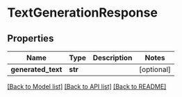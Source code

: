 # TextGenerationResponse

## Properties
Name | Type | Description | Notes
------------ | ------------- | ------------- | -------------
**generated_text** | **str** |  | [optional] 

[[Back to Model list]](../README.md#documentation-for-models) [[Back to API list]](../README.md#documentation-for-api-endpoints) [[Back to README]](../README.md)

